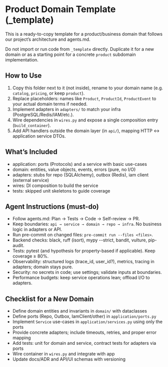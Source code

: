 # Product Domain Template (_template)

This is a ready-to-copy template for a product/business domain that follows our project’s architecture and agents.md.

Do not import or run code from `_template` directly. Duplicate it for a new domain or as a starting point for a concrete `product` subdomain implementation.

## How to Use

1) Copy this folder next to it (not inside), rename to your domain name (e.g. `catalog`, `pricing`, or keep `product`).
2) Replace placeholders: names like `Product`, `ProductId`, `ProductEvent` to your actual domain terms if needed.
3) Implement adapters in `adapters/` to match your infra (PostgreSQL/Redis/IAM/etc.).
4) Wire dependencies in `wires.py` and expose a single composition entry (`build_container`).
5) Add API handlers outside the domain layer (in `api/`), mapping HTTP <-> application service DTOs.

## What’s Included

- application: ports (Protocols) and a service with basic use-cases
- domain: entities, value objects, events, errors (pure, no I/O)
- adapters: stubs for repo (SQLAlchemy), outbox (Redis), iam client (external service)
- wires: DI composition to build the service
- tests: skipped unit skeletons to guide coverage

## Agent Instructions (must-do)

- Follow agents.md: Plan → Tests → Code → Self-review → PR.
- Keep boundaries: `api → service → domain → repo → infra`. No business logic in adapters or API.
- Run pre-commit on changed files: `pre-commit run --files <files>`.
- Backend checks: black, ruff (isort), mypy --strict, bandit, vulture, pip-audit.
- Tests: pytest (and hypothesis for property-based if applicable). Keep coverage ≥ 80%.
- Observability: structured logs (trace_id, user_id?), metrics, tracing in adapters; domain stays pure.
- Security: no secrets in code; use settings; validate inputs at boundaries.
- Performance budgets: keep service operations lean; offload I/O to adapters.

## Checklist for a New Domain

- Define domain entities and invariants in `domain/` with dataclasses
- Define ports (Repo, Outbox, IamClient/other) in `application/ports.py`
- Implement `Service` use-cases in `application/services.py` using only the ports
- Provide concrete adapters; include timeouts, retries, and proper error mapping
- Add tests: unit for domain and service, contract tests for adapters via ports
- Wire container in `wires.py` and integrate with app
- Update docs/ADR and API/UI schemas with versioning

